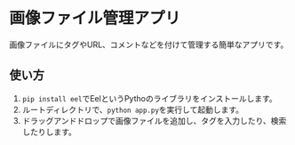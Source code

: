 # 画像ファイル管理アプリ
画像ファイルにタグやURL、コメントなどを付けて管理する簡単なアプリです。

## 使い方
1. `pip install eel`でEelというPythoのライブラリをインストールします。
2. ルートディレクトリで、`python app.py`を実行して起動します。
3. ドラッグアンドドロップで画像ファイルを追加し、タグを入力したり、検索したりします。
